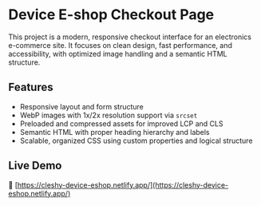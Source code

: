 # Device E-shop Checkout Page

This project is a modern, responsive checkout interface for an electronics e-commerce site. It focuses on clean design, fast performance, and accessibility, with optimized image handling and a semantic HTML structure.

## Features

- Responsive layout and form structure
- WebP images with 1x/2x resolution support via `srcset`
- Preloaded and compressed assets for improved LCP and CLS
- Semantic HTML with proper heading hierarchy and labels
- Scalable, organized CSS using custom properties and logical structure

## Live Demo

🔗 [https://cleshy-device-eshop.netlify.app/](https://cleshy-device-eshop.netlify.app/)
